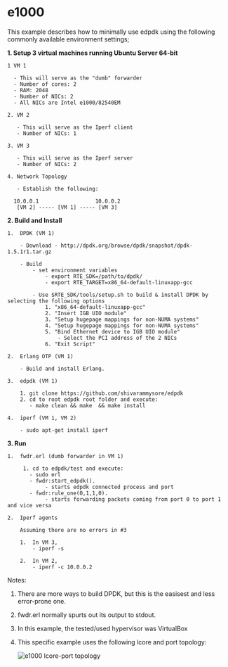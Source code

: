 e1000
=====

This example describes how to minimally use edpdk using the following commonly available environment settings;

**1.  Setup 3 virtual machines running Ubuntu Server 64-bit**


    1 VM 1
    
      - This will serve as the "dumb" forwarder
      - Number of cores: 2
      - RAM: 2048
      - Number of NICs: 2 
      - All NICs are Intel e1000/82540EM
      
    2. VM 2
    
       - This will serve as the Iperf client
       - Number of NICs: 1
       
    3. VM 3
    
       - This will serve as the Iperf server
       - Number of NICs: 2
       
    4. Network Topology

       - Establish the following:
    
      10.0.0.1                  10.0.0.2    
       [VM 2] ----- [VM 1] ----- [VM 3]
    
**2.  Build and Install**


    1.  DPDK (VM 1)
    
        - Download - http://dpdk.org/browse/dpdk/snapshot/dpdk-1.5.1r1.tar.gz
        
        - Build
            - set environment variables
                - export RTE_SDK=/path/to/dpdk/
                - export RTE_TARGET=x86_64-default-linuxapp-gcc
                    
            - Use $RTE_SDK/tools/setup.sh to build & install DPDK by selecting the following options
                1. "x86_64-default-linuxapp-gcc"
                2. "Insert IGB UIO module"
                3. "Setup hugepage mappings for non-NUMA systems"
                4. "Setup hugepage mappings for non-NUMA systems"
                5. "Bind Ethernet device to IGB UIO module"
                    - Select the PCI address of the 2 NICs
                6. "Exit Script"
                
    2.  Erlang OTP (VM 1)
    
        - Build and install Erlang.
        
    3.  edpdk (VM 1)
    
        1. git clone https://github.com/shivarammysore/edpdk
        2. cd to root edpdk root folder and execute:
           - make clean && make  && make install

    4.  iperf (VM 1, VM 2)

        - sudo apt-get install iperf
       
**3. Run**

    1.  fwdr.erl (dumb forwarder in VM 1) 
    
         1. cd to edpdk/test and execute:
           - sudo erl
           - fwdr:start_edpdk().
                - starts edpdk connected process and port
           - fwdr:rule_one(0,1,1,0).
                - starts forwarding packets coming from port 0 to port 1 and vice versa
                  
    2.  Iperf agents
    
        Assuming there are no errors in #3
        
        1.  In VM 3, 
            - iperf -s
            
        2.  In VM 2,
            - iperf -c 10.0.0.2
            

Notes:

1.  There are more ways to build DPDK, but this is the easisest and less error-prone one.
2.  fwdr.erl normally spurts out its output to stdout.
3.  In this example, the tested/used hypervisor was VirtualBox
4.  This specific example uses the following lcore and port topology: 
	
    ![e1000 lcore-port topology](../docs/e1000-lcore-port-topo.png)
